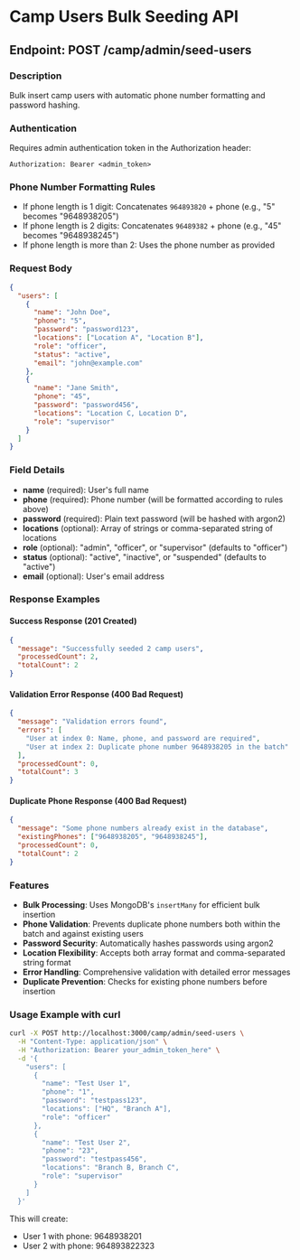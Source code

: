 # Camp Users Bulk Seeding API

## Endpoint: POST /camp/admin/seed-users

### Description
Bulk insert camp users with automatic phone number formatting and password hashing.

### Authentication
Requires admin authentication token in the Authorization header:
```
Authorization: Bearer <admin_token>
```

### Phone Number Formatting Rules
- If phone length is 1 digit: Concatenates `964893820` + phone (e.g., "5" becomes "9648938205")
- If phone length is 2 digits: Concatenates `96489382` + phone (e.g., "45" becomes "9648938245")
- If phone length is more than 2: Uses the phone number as provided

### Request Body
```json
{
  "users": [
    {
      "name": "John Doe",
      "phone": "5",
      "password": "password123",
      "locations": ["Location A", "Location B"],
      "role": "officer",
      "status": "active",
      "email": "john@example.com"
    },
    {
      "name": "Jane Smith",
      "phone": "45",
      "password": "password456",
      "locations": "Location C, Location D",
      "role": "supervisor"
    }
  ]
}
```

### Field Details
- **name** (required): User's full name
- **phone** (required): Phone number (will be formatted according to rules above)
- **password** (required): Plain text password (will be hashed with argon2)
- **locations** (optional): Array of strings or comma-separated string of locations
- **role** (optional): "admin", "officer", or "supervisor" (defaults to "officer")
- **status** (optional): "active", "inactive", or "suspended" (defaults to "active")
- **email** (optional): User's email address

### Response Examples

#### Success Response (201 Created)
```json
{
  "message": "Successfully seeded 2 camp users",
  "processedCount": 2,
  "totalCount": 2
}
```

#### Validation Error Response (400 Bad Request)
```json
{
  "message": "Validation errors found",
  "errors": [
    "User at index 0: Name, phone, and password are required",
    "User at index 2: Duplicate phone number 9648938205 in the batch"
  ],
  "processedCount": 0,
  "totalCount": 3
}
```

#### Duplicate Phone Response (400 Bad Request)
```json
{
  "message": "Some phone numbers already exist in the database",
  "existingPhones": ["9648938205", "9648938245"],
  "processedCount": 0,
  "totalCount": 2
}
```

### Features
- **Bulk Processing**: Uses MongoDB's `insertMany` for efficient bulk insertion
- **Phone Validation**: Prevents duplicate phone numbers both within the batch and against existing users
- **Password Security**: Automatically hashes passwords using argon2
- **Location Flexibility**: Accepts both array format and comma-separated string format
- **Error Handling**: Comprehensive validation with detailed error messages
- **Duplicate Prevention**: Checks for existing phone numbers before insertion

### Usage Example with curl
```bash
curl -X POST http://localhost:3000/camp/admin/seed-users \
  -H "Content-Type: application/json" \
  -H "Authorization: Bearer your_admin_token_here" \
  -d '{
    "users": [
      {
        "name": "Test User 1",
        "phone": "1",
        "password": "testpass123",
        "locations": ["HQ", "Branch A"],
        "role": "officer"
      },
      {
        "name": "Test User 2", 
        "phone": "23",
        "password": "testpass456",
        "locations": "Branch B, Branch C",
        "role": "supervisor"
      }
    ]
  }'
```

This will create:
- User 1 with phone: 9648938201
- User 2 with phone: 964893822323
